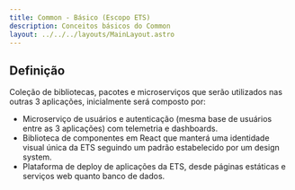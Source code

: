 ```yaml
---
title: Common - Básico (Escopo ETS)
description: Conceitos básicos do Common
layout: ../../../layouts/MainLayout.astro
---
```


## Definição

Coleção de bibliotecas, pacotes e microserviços que serão utilizados nas outras 3 aplicações, inicialmente será composto por:

- Microserviço de usuários e autenticação (mesma base de usuários entre as 3 aplicações) com telemetria e dashboards.
- Biblioteca de componentes em React que manterá uma identidade visual única da ETS seguindo um padrão estabelecido por um design system.
- Plataforma de deploy de aplicações da ETS, desde páginas estáticas e serviços web quanto banco de dados.
